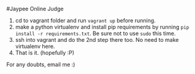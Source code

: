 #Jaypee Online Judge

1.  cd to vagrant folder and run `vagrant up` before running.  
2. make a python virtualenv and install pip requirements by running `pip install -r requirements.txt`. Be sure not to use `sudo` this time.  
3. ssh into vagrant and do the 2nd step there too. No need to make virtualenv here.    
4. That is it. (hopefully :P)

For any doubts, email me :)